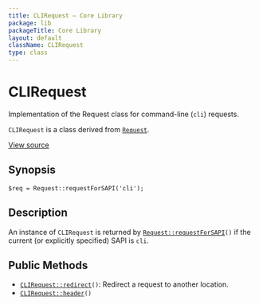 ```yaml
---
title: CLIRequest — Core Library
package: lib
packageTitle: Core Library
layout: default
className: CLIRequest
type: class
---
```


# CLIRequest

Implementation of the Request class for command-line (<code>cli</code>) requests.

<code>CLIRequest</code> is a class derived from <code><a href="Request">Request</a></code>.

<a href="https://github.com/eregansu/lib/blob/master/cli.php">View source</a>

## Synopsis

<pre><code>$req = Request::requestForSAPI('cli');
</code></pre>
## Description

An instance of `CLIRequest` is returned by <code><a href="Request%3A%3ArequestForSAPI">Request::requestForSAPI</a>()</code>
if the current (or explicitly specified) SAPI is <code>cli</code>.

## Public Methods

* <code><a href="CLIRequest%3A%3Aredirect">CLIRequest::redirect</a>()</code>: Redirect a request to another location.
* <code><a href="CLIRequest%3A%3Aheader">CLIRequest::header</a>()</code>

